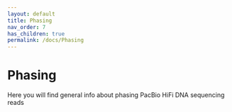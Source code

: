 ```yaml
---
layout: default
title: Phasing
nav_order: 7
has_children: true
permalink: /docs/Phasing
---
```


# Phasing

Here you will find general info about phasing PacBio HiFi DNA sequencing reads
